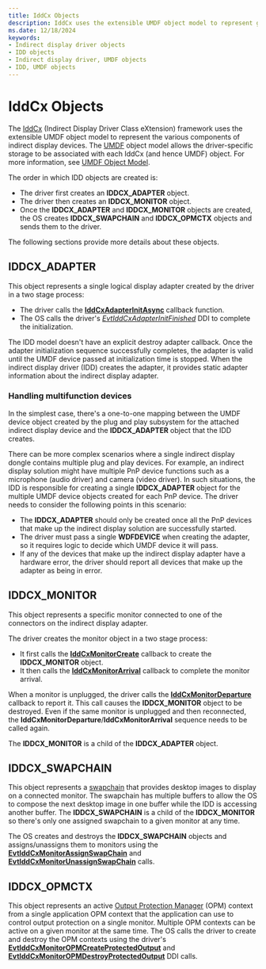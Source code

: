 ```yaml
---
title: IddCx Objects
description: IddCx uses the extensible UMDF object model to represent graphics objects.
ms.date: 12/18/2024
keywords:
- Indirect display driver objects
- IDD objects
- Indirect display driver, UMDF objects
- IDD, UMDF objects
---
```


# IddCx Objects

The [IddCx](/windows-hardware/drivers/ddi/iddcx/) (Indirect Display Driver Class eXtension) framework uses the extensible UMDF object model to represent the various components of indirect display devices. The [UMDF](../wdf/getting-started-with-umdf-version-2.md) object model allows the driver-specific storage to be associated with each IddCx (and hence UMDF) object. For more information, see [UMDF Object Model](../wdf/umdf-objects-and-interfaces.md).

The order in which IDD objects are created is:

* The driver first creates an **IDDCX_ADAPTER** object.
* The driver then creates an **IDDCX_MONITOR** object.
* Once the **IDDCX_ADAPTER** and **IDDCX_MONITOR** objects are created, the OS creates **IDDCX_SWAPCHAIN** and **IDDCX_OPMCTX** objects and sends them to the driver.

The following sections provide more details about these objects.

## IDDCX_ADAPTER

This object represents a single logical display adapter created by the driver in a two stage process:

* The driver calls the [**IddCxAdapterInitAsync**](/windows-hardware/drivers/ddi/iddcx/nf-iddcx-iddcxadapterinitasync) callback function.
* The OS calls the driver's [*EvtIddCxAdapterInitFinished*](/windows-hardware/drivers/ddi/iddcx/nc-iddcx-evt_idd_cx_adapter_init_finished) DDI to complete the initialization.

The IDD model doesn't have an explicit destroy adapter callback. Once the adapter initialization sequence successfully completes, the adapter is valid until the UMDF device passed at initialization time is stopped. When the indirect display driver (IDD) creates the adapter, it provides static adapter information about the indirect display adapter.

### Handling multifunction devices

In the simplest case, there's a one-to-one mapping between the UMDF device object created by the plug and play subsystem for the attached indirect display device and the **IDDCX_ADAPTER** object that the IDD creates.

There can be more complex scenarios where a single indirect display dongle contains multiple plug and play devices. For example, an indirect display solution might have multiple PnP device functions such as a microphone (audio driver) and camera (video driver). In such situations, the IDD is responsible for creating a single **IDDCX_ADAPTER** object for the multiple UMDF device objects created for each PnP device. The driver needs to consider the following points in this scenario:

* The **IDDCX_ADAPTER** should only be created once all the PnP devices that make up the indirect display solution are successfully started.
* The driver must pass a single **WDFDEVICE** when creating the adapter, so it requires logic to decide which UMDF device it will pass.
* If any of the devices that make up the indirect display adapter have a hardware error, the driver should report all devices that make up the adapter as being in error.

## IDDCX_MONITOR

This object represents a specific monitor connected to one of the connectors on the indirect display adapter.

The driver creates the monitor object in a two stage process:

* It first calls the [**IddCxMonitorCreate**](/windows-hardware/drivers/ddi/iddcx/nf-iddcx-iddcxmonitorcreate) callback to create the **IDDCX_MONITOR** object.
* It then calls the [**IddCxMonitorArrival**](/windows-hardware/drivers/ddi/iddcx/nf-iddcx-iddcxmonitorarrival) callback to complete the monitor arrival.

When a monitor is unplugged, the driver calls the [**IddCxMonitorDeparture**](/windows-hardware/drivers/ddi/iddcx/nf-iddcx-iddcxmonitordeparture) callback to report it. This call causes the **IDDCX_MONITOR** object to be destroyed. Even if the same monitor is unplugged and then reconnected, the **IddCxMonitorDeparture**/**IddCxMonitorArrival** sequence needs to be called again.

The **IDDCX_MONITOR** is a child of the **IDDCX_ADAPTER** object.

## IDDCX_SWAPCHAIN

This object represents a [swapchain](/windows/win32/direct3d12/swap-chains) that provides desktop images to display on a connected monitor. The swapchain has multiple buffers to allow the OS to compose the next desktop image in one buffer while the IDD is accessing another buffer. The **IDDCX_SWAPCHAIN** is a child of the **IDDCX_MONITOR** so there's only one assigned swapchain to a given monitor at any time.

The OS creates and destroys the **IDDCX_SWAPCHAIN** objects and assigns/unassigns them to monitors using the [**EvtIddCxMonitorAssignSwapChain**](/windows-hardware/drivers/ddi/iddcx/nc-iddcx-evt_idd_cx_monitor_assign_swapchain) and [**EvtIddCxMonitorUnassignSwapChain**](/windows-hardware/drivers/ddi/iddcx/nc-iddcx-evt_idd_cx_monitor_unassign_swapchain) calls.

## IDDCX_OPMCTX

This object represents an active [Output Protection Manager](/windows/win32/medfound/output-protection-manager) (OPM) context from a single application OPM context that the application can use to control output protection on a single monitor. Multiple OPM contexts can be active on a given monitor at the same time. The OS calls the driver to create and destroy the OPM contexts using the driver's [**EvtIddCxMonitorOPMCreateProtectedOutput**](/windows-hardware/drivers/ddi/iddcx/nc-iddcx-evt_idd_cx_monitor_opm_create_protected_output) and [**EvtIddCxMonitorOPMDestroyProtectedOutput**](/windows-hardware/drivers/ddi/iddcx/nc-iddcx-evt_idd_cx_monitor_opm_destroy_protected_output) DDI calls.
